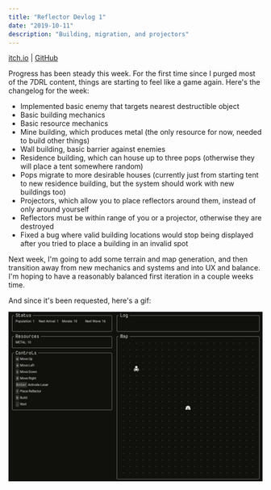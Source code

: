 ```yaml
---
title: "Reflector Devlog 1"
date: "2019-10-11"
description: "Building, migration, and projectors"
---
```


<a href="https://mscottmoore.itch.io/reflector" target="_blank">itch.io</a> | <a href="https://github.com/mscottmoore/reflector" target="_blank">GitHub</a>

Progress has been steady this week. For the first time since I purged most of the 7DRL content, things are starting to feel like a game again. Here's the changelog for the week:

- Implemented basic enemy that targets nearest destructible object
- Basic building mechanics
- Basic resource mechanics
- Mine building, which produces metal (the only resource for now, needed to build other things)
- Wall building, basic barrier against enemies
- Residence building, which can house up to three pops (otherwise they will place a tent somewhere random)
- Pops migrate to more desirable houses (currently just from starting tent to new residence building, but the system should work with new buildings too)
- Projectors, which allow you to place reflectors around them, instead of only around yourself
- Reflectors must be within range of you or a projector, otherwise they are destroyed
- Fixed a bug where valid building locations would stop being displayed after you tried to place a building in an invalid spot

Next week, I'm going to add some terrain and map generation, and then transition away from new mechanics and systems and into UX and balance. I'm hoping to have a reasonably balanced first iteration in a couple weeks time.

And since it's been requested, here's a gif:

![GIF](./devlog1.gif)
